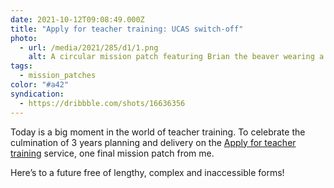 ```yaml
---
date: 2021-10-12T09:08:49.000Z
title: "Apply for teacher training: UCAS switch-off"
photo:
  - url: /media/2021/285/d1/1.png
    alt: A circular mission patch featuring Brian the beaver wearing a yellow helmet and firing a detonator.
tags:
  - mission_patches
color: "#a42"
syndication:
  - https://dribbble.com/shots/16636356
---
```


Today is a big moment in the world of teacher training. To celebrate the culmination of 3 years planning and delivery on the [Apply for teacher training](https://www.gov.uk/apply-for-teacher-training) service, one final mission patch from me.

Here’s to a future free of lengthy, complex and inaccessible forms!
